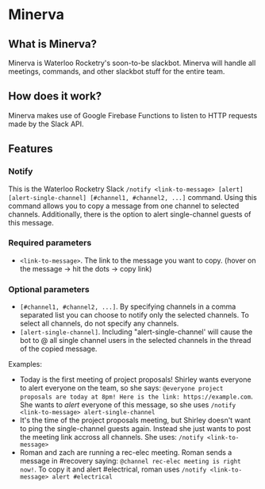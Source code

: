 # Minerva

## What is Minerva?

Minerva is Waterloo Rocketry's soon-to-be slackbot. Minerva will handle all meetings, commands, and other slackbot stuff for the entire team.

## How does it work?

Minerva makes use of Google Firebase Functions to listen to HTTP requests made by the Slack API.

## Features

### Notify

This is the Waterloo Rocketry Slack `/notify <link-to-message> [alert] [alert-single-channel] [#channel1, #channel2, ...]` command. Using this command allows you to copy a message from one channel to selected channels. Additionally, there is the option to alert single-channel guests of this message.

### Required parameters

- `<link-to-message>`. The link to the message you want to copy. (hover on the message -> hit the dots -> copy link) 

### Optional parameters
- `[#channel1, #channel2, ...]`. By specifying channels in a comma separated list you can choose to notify only the selected channels. To select all channels, do not specify any channels.
- `[alert-single-channel]`. Including "alert-single-channel' will cause the bot to @ all single channel users in the selected channels in the thread of the copied message.

Examples: 

- Today is the first meeting of project proposals! Shirley wants everyone to alert everyone on the team, so she says: `@everyone project proposals are today at 8pm! Here is the link: https://example.com`. She wants to *alert* everyone of this message, so she uses `/notify <link-to-message> alert-single-channel`
- It's the time of the project proposals meeting, but Shirley doesn't want to ping the single-channel guests again. Instead she just wants to post the meeting link accross all channels. She uses: `/notify <link-to-message>`
- Roman and zach are running a rec-elec meeting. Roman sends a message in #recovery saying: `@channel rec-elec meeting is right now!`. To copy it and alert #electrical, roman uses `/notify <link-to-message> alert #electrical`
